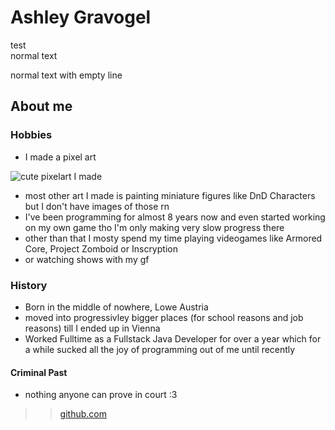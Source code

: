 # Ashley Gravogel

test  
normal text

normal text with empty line

## About me

### Hobbies

- I made a pixel art

![cute pixelart I made](https://github.com/Crow66679/Game/blob/main/Assets/Characters/Ash.png?raw=true)

- most other art I made is painting miniature figures like DnD Characters but I don't have images of those rn
- I've been programming for almost 8 years now and even started working on my own game tho I'm only making very slow progress there
- other than that I mosty spend my time playing videogames like Armored Core, Project Zomboid or Inscryption
- or watching shows with my gf

### History

- Born in the middle of nowhere, Lowe Austria
- moved into progressivley bigger places (for school reasons and job reasons) till I ended up in Vienna
- Worked Fulltime as a Fullstack Java Developer for over a year which for a while sucked all the joy of programming out of me until recently

#### Criminal Past

- nothing anyone can prove in court :3


>> [github.com](HTTPS://www.youtube.com)
